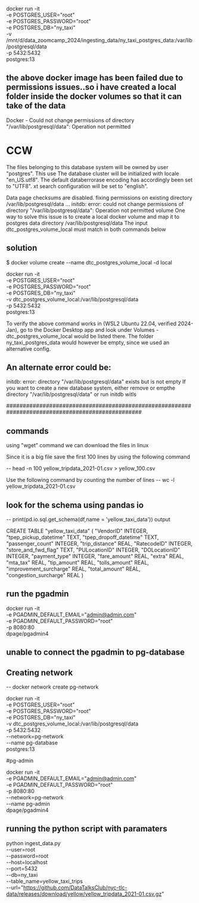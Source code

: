 
docker run -it \
  -e POSTGRES_USER="root" \
  -e POSTGRES_PASSWORD="root" \
  -e POSTGRES_DB="ny_taxi" \
  -v /mnt/d/data_zoomcamp_2024/ingesting_data/ny_taxi_postgres_data:/var/lib/postgresql/data \
  -p 5432:5432 \
  postgres:13

## the above docker image has been failed due to permissions issues..so i have created a local folder inside the docker volumes so that it can take of the data

  Docker - Could not change permissions of directory "/var/lib/postgresql/data": Operation not permitted 

# CCW
The files belonging to this database system will be owned by user "postgres".
This use The database cluster will be initialized with locale "en_US.utf8".
The default databerrorase encoding has accordingly been set to "UTF8".
xt search configuration will be set to "english".

Data page checksums are disabled.
fixing permissions on existing directory /var/lib/postgresql/data ... initdb: 
error: could not change permissions of directory "/var/lib/postgresql/data": Operation not permitted  volume
One way to solve this issue is to create a local docker volume and map it to postgres data directory /var/lib/postgresql/data
The input dtc_postgres_volume_local must match in both commands below

## solution 
$ docker volume create --name dtc_postgres_volume_local -d local

docker run -it \
  -e POSTGRES_USER="root" \
  -e POSTGRES_PASSWORD="root" \
  -e POSTGRES_DB="ny_taxi" \
  -v dtc_postgres_volume_local:/var/lib/postgresql/data \
  -p 5432:5432 \
  postgres:13


To verify the above command works in (WSL2 Ubuntu 22.04, verified 2024-Jan), go to the Docker Desktop app and look under Volumes - dtc_postgres_volume_local would be listed there. The folder ny_taxi_postgres_data would however be empty, since we used an alternative config.

## An alternate error could be:

initdb: error: directory "/var/lib/postgresql/data" exists but is not empty
If you want to create a new database system, either remove or empthe directory "/var/lib/postgresql/data" or run initdb
witls

#################################################################################################
## commands
using "wget" command we can download the files in linux

Since it is a big file save the first 100 lines by using the following command

  -- head -n 100 yellow_tripdata_2021-01.csv > yellow_100.csv

Use the following command by counting the number of lines
  -- wc -l yellow_tripdata_2021-01.csv

## look for the schema using pandas io
   -- print(pd.io.sql.get_schema(df,name = 'yellow_taxi_data'))
   output

   CREATE TABLE "yellow_taxi_data" (
"VendorID" INTEGER,
  "tpep_pickup_datetime" TEXT,
  "tpep_dropoff_datetime" TEXT,
  "passenger_count" INTEGER,
  "trip_distance" REAL,
  "RatecodeID" INTEGER,
  "store_and_fwd_flag" TEXT,
  "PULocationID" INTEGER,
  "DOLocationID" INTEGER,
  "payment_type" INTEGER,
  "fare_amount" REAL,
  "extra" REAL,
  "mta_tax" REAL,
  "tip_amount" REAL,
  "tolls_amount" REAL,
  "improvement_surcharge" REAL,
  "total_amount" REAL,
  "congestion_surcharge" REAL
)

## run the pgadmin

docker run -it \
    -e PGADMIN_DEFAULT_EMAIL="admin@admin.com" \
    -e PGADMIN_DEFAULT_PASSWORD="root" \
    -p 8080:80 \
    dpage/pgadmin4


## unable to connect the pgadmin to pg-database
## Creating network

  -- docker network create pg-network

docker run -it \
  -e POSTGRES_USER="root" \
  -e POSTGRES_PASSWORD="root" \
  -e POSTGRES_DB="ny_taxi" \
  -v dtc_postgres_volume_local:/var/lib/postgresql/data \
  -p 5432:5432 \
  --network=pg-network \
  --name pg-database \
  postgres:13

#pg-admin

docker run -it \
  -e PGADMIN_DEFAULT_EMAIL="admin@admin.com" \
  -e PGADMIN_DEFAULT_PASSWORD="root" \
  -p 8080:80 \
  --network=pg-network \
  --name pg-admin \
  dpage/pgadmin4


## running the python script with paramaters
python ingest_data.py \
--user=root \
--password=root \
--host=localhost \
--port=5432 \
--db=ny_taxi \
--table_name=yellow_taxi_trips \
--url="https://github.com/DataTalksClub/nyc-tlc-data/releases/download/yellow/yellow_tripdata_2021-01.csv.gz"

